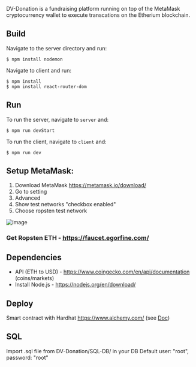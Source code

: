 DV-Donation is a fundraising platform running on top of the MetaMask cryptocurrency wallet to execute transcations on the Etherium blockchain.

## Build

Navigate to the server directory and run: 

```
$ npm install nodemon
```

Navigate to client and run:

```
$ npm install
$ npm install react-router-dom
```

## Run

To run the server, navigate to `server` and:

```
$ npm run devStart
```

To run the client, navigate to `client` and:

```
$ npm run dev
```
  
## Setup MetaMask:

   1. Download MetaMask https://metamask.io/download/<br/>
   2. Go to setting <br/>
   3. Advanced <br/>
   4. Show test networks "checkbox enabled" <br/>
   5. Choose ropsten test network <br/>
  
![image](https://user-images.githubusercontent.com/67862991/169896335-af862e61-dbf1-4c2e-91f4-a02449f04e88.png)

### Get Ropsten ETH - https://faucet.egorfine.com/

## Dependencies

- API (ETH to USD)  - https://www.coingecko.com/en/api/documentation (coins/markets)
- Install Node.js - https://nodejs.org/en/download/

## Deploy

Smart contract with Hardhat https://www.alchemy.com/ (see [Doc](https://docs.alchemy.com/alchemy/tutorials/hello-world-smart-contract))

## SQL

Import .sql file from DV-Donation/SQL-DB/ in your DB
Default user: "root", password: "root"

